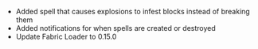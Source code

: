 - Added spell that causes explosions to infest blocks instead of breaking them
- Added notifications for when spells are created or destroyed
- Update Fabric Loader to 0.15.0